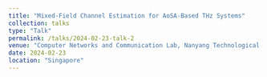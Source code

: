```yaml
---
title: "Mixed-Field Channel Estimation for AoSA-Based THz Systems"
collection: talks
type: "Talk"
permalink: /talks/2024-02-23-talk-2
venue: "Computer Networks and Communication Lab, Nanyang Technological University"
date: 2024-02-23
location: "Singapore"
---
```

